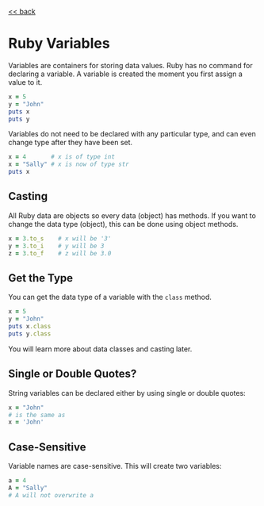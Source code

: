 [<< back](README.md)

# Ruby Variables

Variables are containers for storing data values. Ruby has no command for declaring a variable. A variable is created the moment you first assign a value to it.

```ruby
x = 5
y = "John"
puts x
puts y
```

Variables do not need to be declared with any particular type, and can even change type after they have been set.

```Ruby
x = 4       # x is of type int
x = "Sally" # x is now of type str
puts x
```

## Casting

All Ruby data are objects so every data (object) has methods. If you want to change the data type (object), this can be done using object methods.

```ruby
x = 3.to_s    # x will be '3'
y = 3.to_i    # y will be 3
z = 3.to_f    # z will be 3.0
```

## Get the Type

You can get the data type of a variable with the `class` method.

```Ruby
x = 5
y = "John"
puts x.class
puts y.class
```

You will learn more about data classes and casting later.

## Single or Double Quotes?

String variables can be declared either by using single or double quotes:

```ruby
x = "John"
# is the same as
x = 'John'
```

## Case-Sensitive

Variable names are case-sensitive. This will create two variables:

```ruby
a = 4
A = "Sally"
# A will not overwrite a
```
